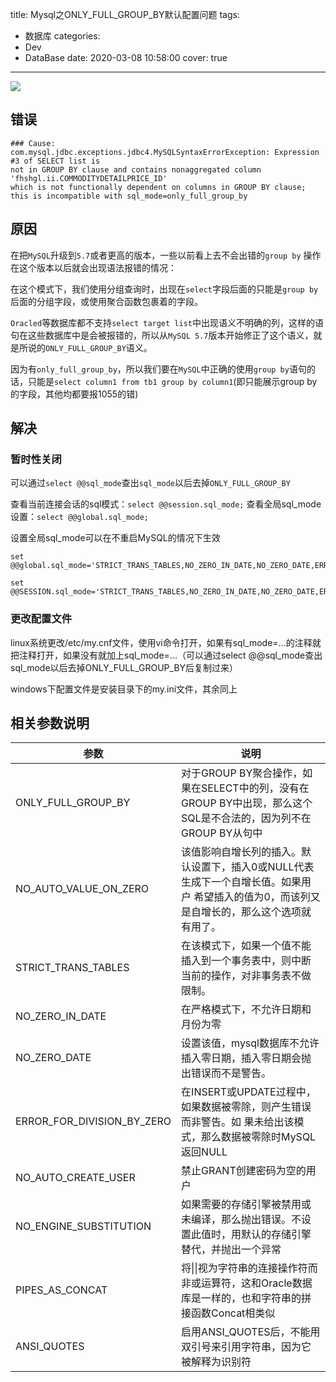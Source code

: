 title: Mysql之ONLY_FULL_GROUP_BY默认配置问题
tags:
  - 数据库
categories:
  - Dev
  - DataBase
date: 2020-03-08 10:58:00
cover: true

---

![](https://cdn.jsdelivr.net/gh/coder-lida/CDN/img/mysql.jpg)
<!-- more -->
## 错误
```
### Cause: 
com.mysql.jdbc.exceptions.jdbc4.MySQLSyntaxErrorException: Expression #3 of SELECT list is 
not in GROUP BY clause and contains nonaggregated column 'fhshgl.ii.COMMODITYDETAILPRICE_ID' 
which is not functionally dependent on columns in GROUP BY clause; 
this is incompatible with sql_mode=only_full_group_by
```
## 原因
在把`MySQL`升级到`5.7`或者更高的版本，一些以前看上去不会出错的`group by` 操作在这个版本以后就会出现语法报错的情况：

在这个模式下，我们使用分组查询时，出现在`select`字段后面的只能是`group by`后面的分组字段，或使用聚合函数包裹着的字段。

`Oracled`等数据库都不支持`select target list`中出现语义不明确的列，这样的语句在这些数据库中是会被报错的，所以从`MySQL 5.7`版本开始修正了这个语义，就是所说的`ONLY_FULL_GROUP_BY`语义。

因为有`only_full_group_by`，所以我们要在`MySQL`中正确的使用`group by`语句的话，只能是`select column1 from tb1 group by column1`(即只能展示group by的字段，其他均都要报1055的错)

## 解决
### 暂时性关闭
可以通过`select @@sql_mode`查出`sql_mode`以后去掉`ONLY_FULL_GROUP_BY`

查看当前连接会话的sql模式：`select @@session.sql_mode;`
查看全局sql_mode设置：`select @@global.sql_mode;`

设置全局sql_mode可以在不重启MySQL的情况下生效
```
set @@global.sql_mode='STRICT_TRANS_TABLES,NO_ZERO_IN_DATE,NO_ZERO_DATE,ERROR_FOR_DIVISION_BY_ZERO,NO_AUTO_CREATE_USER,NO_ENGINE_SUBSTITUTION';

set @@SESSION.sql_mode='STRICT_TRANS_TABLES,NO_ZERO_IN_DATE,NO_ZERO_DATE,ERROR_FOR_DIVISION_BY_ZERO,NO_AUTO_CREATE_USER,NO_ENGINE_SUBSTITUTION';
```
### 更改配置文件
 linux系统更改/etc/my.cnf文件，使用vi命令打开，如果有sql_mode=...的注释就把注释打开，如果没有就加上sql_mode=...（可以通过select @@sql_mode查出sql_mode以后去掉ONLY_FULL_GROUP_BY后复制过来）

 windows下配置文件是安装目录下的my.ini文件，其余同上

## 相关参数说明
| 参数| 说明| 
|-----|-----|
| ONLY_FULL_GROUP_BY| 对于GROUP BY聚合操作，如果在SELECT中的列，没有在GROUP BY中出现，那么这个SQL是不合法的，因为列不在GROUP BY从句中|
| NO_AUTO_VALUE_ON_ZERO | 该值影响自增长列的插入。默认设置下，插入0或NULL代表生成下一个自增长值。如果用户 希望插入的值为0，而该列又是自增长的，那么这个选项就有用了。|
| STRICT_TRANS_TABLES | 在该模式下，如果一个值不能插入到一个事务表中，则中断当前的操作，对非事务表不做限制。|
| NO_ZERO_IN_DATE| 在严格模式下，不允许日期和月份为零|
| NO_ZERO_DATE | 设置该值，mysql数据库不允许插入零日期，插入零日期会抛出错误而不是警告。|
| ERROR_FOR_DIVISION_BY_ZERO| 在INSERT或UPDATE过程中，如果数据被零除，则产生错误而非警告。如 果未给出该模式，那么数据被零除时MySQL返回NULL|
| NO_AUTO_CREATE_USER | 禁止GRANT创建密码为空的用户|
| NO_ENGINE_SUBSTITUTION| 如果需要的存储引擎被禁用或未编译，那么抛出错误。不设置此值时，用默认的存储引擎替代，并抛出一个异常|
| PIPES_AS_CONCAT | 将\|\|视为字符串的连接操作符而非或运算符，这和Oracle数据库是一样的，也和字符串的拼接函数Concat相类似|
| ANSI_QUOTES | 启用ANSI_QUOTES后，不能用双引号来引用字符串，因为它被解释为识别符|
